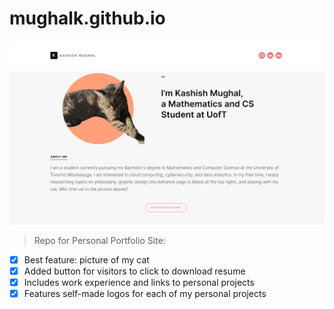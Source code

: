 # mughalk.github.io

[![Logo](mylogo.png)](https://mughalk.github.io/)

> Repo for Personal Portfolio Site:
- [x] Best feature: picture of my cat
- [x] Added button for visitors to click to download resume
- [x] Includes work experience and links to personal projects
- [x] Features self-made logos for each of my personal projects
